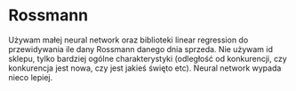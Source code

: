 # Rossmann
Używam małej neural network oraz biblioteki linear regression do przewidywania ile dany Rossmann danego dnia sprzeda. Nie używam id sklepu, tylko bardziej ogólne charakterystyki (odległość od konkurencji, czy konkurencja jest nowa, czy jest jakieś święto etc). Neural network wypada nieco lepiej.
